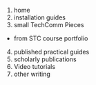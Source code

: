 

1. home
2. installation guides
3. small TechComm Pieces
- from STC course portfolio
4. published practical guides
5. scholarly publications
6. Video tutorials
7. other writing